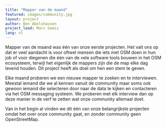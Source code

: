 ```yaml
---
title: "Mapper van de maand"
featured: images/community.jpg
layout: project
author: Ben Abelshausen
project_lead: Marc Gemis
lang: nl
---
```


Mapper van de maand was één van onze eerste projecten. Het valt ons op dat er veel aandacht is voor oftwel mensen die iets met OSM doen in hun job of voor diegenen die één van de vele software tools bouwen in het OSM ecosysteem, terwijl het eigenlijk de mappers zijn die de map elke dag levend houden. Dit project heeft als doel om hen een stem te geven.

Elke maand proberen we een nieuwe mapper te zoeken en te interviewen. Meestal iemand die we al kennen vanuit de community maar soms ook gewoon iemand die selecteren door naar de data te kijken en contacteren via het OSM messaging systeem. We proberen met elk interview dan op deze manier in de verf te zetten wat onze community allemaal doet.

Van in het begin al vinden we dit één van onze belangrijkste projecten omdat het over onze community gaat, en zonder community geen OpenStreetMap.
